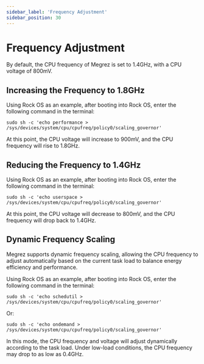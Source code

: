 ```yaml
---
sidebar_label: 'Frequency Adjustment'
sidebar_position: 30
---
```


# Frequency Adjustment

By default, the CPU frequency of Megrez is set to 1.4GHz, with a CPU voltage of 800mV.

## Increasing the Frequency to 1.8GHz

Using Rock OS as an example, after booting into Rock OS, enter the following command in the terminal:

~~~ 
sudo sh -c 'echo performance > /sys/devices/system/cpu/cpufreq/policy0/scaling_governor'
~~~ 

At this point, the CPU voltage will increase to 900mV, and the CPU frequency will rise to 1.8GHz.

## Reducing the Frequency to 1.4GHz

Using Rock OS as an example, after booting into Rock OS, enter the following command in the terminal:

~~~ 
sudo sh -c 'echo userspace > /sys/devices/system/cpu/cpufreq/policy0/scaling_governor'
~~~ 

At this point, the CPU voltage will decrease to 800mV, and the CPU frequency will drop back to 1.4GHz.

## Dynamic Frequency Scaling

Megrez supports dynamic frequency scaling, allowing the CPU frequency to adjust automatically based on the current task load to balance energy efficiency and performance.

Using Rock OS as an example, after booting into Rock OS, enter the following command in the terminal:

~~~ 
sudo sh -c 'echo schedutil > /sys/devices/system/cpu/cpufreq/policy0/scaling_governor'
~~~ 

Or:

~~~ 
sudo sh -c 'echo ondemand > /sys/devices/system/cpu/cpufreq/policy0/scaling_governor'
~~~ 

In this mode, the CPU frequency and voltage will adjust dynamically according to the task load. Under low-load conditions, the CPU frequency may drop to as low as 0.4GHz.
